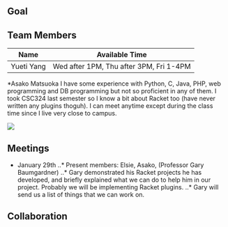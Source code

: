 ## Goal

## Team Members
| Name       | Available Time 			      |
| ---        | ---            			      |
| Yueti Yang | Wed after 1PM, Thu after 3PM, Fri 1-4PM|

*Asako Matsuoka
I have some experience with Python, C, Java, PHP, web programming and DB programming but not so proficient in any of them. I took CSC324 last semester so I know a bit about Racket too (have never written any plugins thoguh). I can meet anytime except during the class time since I live very close to campus. 

![](https://github.com/adam-p/markdown-here/raw/master/doc/phase1/asako_schedule.png)

## Meetings
* January 29th
..* Present members: Elsie, Asako, (Professor Gary Baumgardner)
..* Gary demonstrated his Racket projects he has developed, and briefly explained what we can do to help him in our project. Probably we will be implementing Racket plugins.
..* Gary will send us a list of things that we can work on.

## Collaboration
